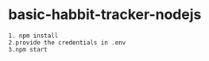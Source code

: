 # basic-habbit-tracker-nodejs

``` This simple app manages your habit history over years and captures your snaps in a period of 7 days.
1. npm install
2.provide the credentials in .env
3.npm start
```
